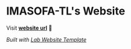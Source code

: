 
# IMASOFA-TL's Website

Visit **[website url](#)** 🚀

_Built with [Lab Website Template](https://greene-lab.gitbook.io/lab-website-template-docs)_

